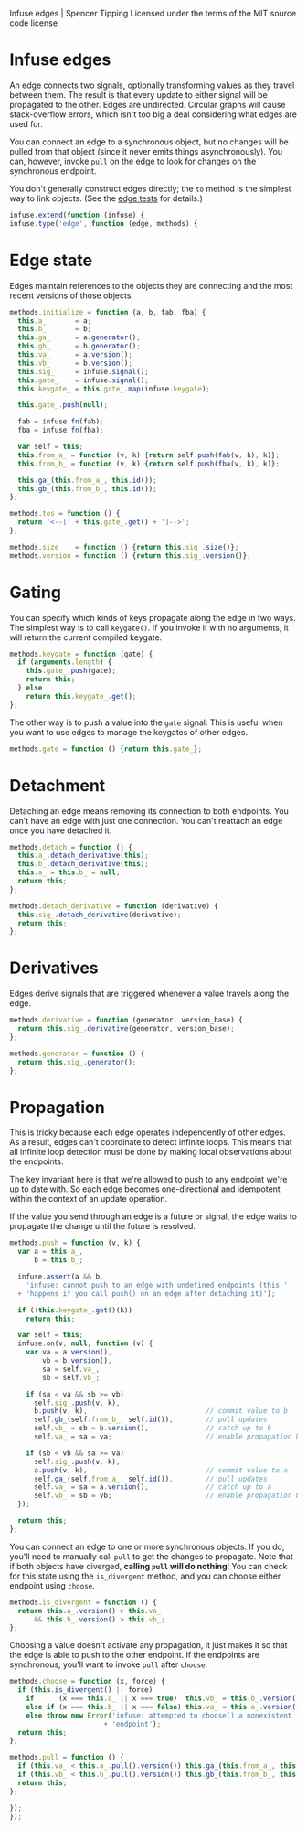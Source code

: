 Infuse edges | Spencer Tipping
Licensed under the terms of the MIT source code license

# Infuse edges

An edge connects two signals, optionally transforming values as they travel
between them. The result is that every update to either signal will be
propagated to the other. Edges are undirected. Circular graphs will cause
stack-overflow errors, which isn't too big a deal considering what edges are
used for.

You can connect an edge to a synchronous object, but no changes will be pulled
from that object (since it never emits things asynchronously). You can,
however, invoke `pull` on the edge to look for changes on the synchronous
endpoint.

You don't generally construct edges directly; the `to` method is the simplest
way to link objects. (See the [edge tests](edge.md) for details.)

```js
infuse.extend(function (infuse) {
infuse.type('edge', function (edge, methods) {
```

# Edge state

Edges maintain references to the objects they are connecting and the most
recent versions of those objects.

```js
methods.initialize = function (a, b, fab, fba) {
  this.a_       = a;
  this.b_       = b;
  this.ga_      = a.generator();
  this.gb_      = b.generator();
  this.va_      = a.version();
  this.vb_      = b.version();
  this.sig_     = infuse.signal();
  this.gate_    = infuse.signal();
  this.keygate_ = this.gate_.map(infuse.keygate);
```

```js
  this.gate_.push(null);
```

```js
  fab = infuse.fn(fab);
  fba = infuse.fn(fba);
```

```js
  var self = this;
  this.from_a_ = function (v, k) {return self.push(fab(v, k), k)};
  this.from_b_ = function (v, k) {return self.push(fba(v, k), k)};
```

```js
  this.ga_(this.from_a_, this.id());
  this.gb_(this.from_b_, this.id());
};
```

```js
methods.tos = function () {
  return '<--[' + this.gate_.get() + ']-->';
};
```

```js
methods.size    = function () {return this.sig_.size()};
methods.version = function () {return this.sig_.version()};
```

# Gating

You can specify which kinds of keys propagate along the edge in two ways. The
simplest way is to call `keygate()`. If you invoke it with no arguments, it
will return the current compiled keygate.

```js
methods.keygate = function (gate) {
  if (arguments.length) {
    this.gate_.push(gate);
    return this;
  } else
    return this.keygate_.get();
};
```

The other way is to push a value into the `gate` signal. This is useful when
you want to use edges to manage the keygates of other edges.

```js
methods.gate = function () {return this.gate_};
```

# Detachment

Detaching an edge means removing its connection to both endpoints. You can't
have an edge with just one connection. You can't reattach an edge once you have
detached it.

```js
methods.detach = function () {
  this.a_.detach_derivative(this);
  this.b_.detach_derivative(this);
  this.a_ = this.b_ = null;
  return this;
};
```

```js
methods.detach_derivative = function (derivative) {
  this.sig_.detach_derivative(derivative);
  return this;
};
```

# Derivatives

Edges derive signals that are triggered whenever a value travels along the
edge.

```js
methods.derivative = function (generator, version_base) {
  return this.sig_.derivative(generator, version_base);
};
```

```js
methods.generator = function () {
  return this.sig_.generator();
};
```

# Propagation

This is tricky because each edge operates independently of other edges. As a
result, edges can't coordinate to detect infinite loops. This means that all
infinite loop detection must be done by making local observations about the
endpoints.

The key invariant here is that we're allowed to push to any endpoint we're up
to date with. So each edge becomes one-directional and idempotent within the
context of an update operation.

If the value you send through an edge is a future or signal, the edge waits to
propagate the change until the future is resolved.

```js
methods.push = function (v, k) {
  var a = this.a_,
      b = this.b_;
```

```js
  infuse.assert(a && b,
    'infuse: cannot push to an edge with undefined endpoints (this '
  + 'happens if you call push() on an edge after detaching it)');
```

```js
  if (!this.keygate_.get()(k))
    return this;
```

```js
  var self = this;
  infuse.on(v, null, function (v) {
    var va = a.version(),
        vb = b.version(),
        sa = self.va_,
        sb = self.vb_;
```

```js
    if (sa < va && sb >= vb)
      self.sig_.push(v, k),
      b.push(v, k),                             // commit value to b
      self.gb_(self.from_b_, self.id()),        // pull updates
      self.vb_ = sb = b.version(),              // catch up to b
      self.va_ = sa = va;                       // enable propagation back to a
```

```js
    if (sb < vb && sa >= va)
      self.sig_.push(v, k),
      a.push(v, k),                             // commit value to a
      self.ga_(self.from_a_, self.id()),        // pull updates
      self.va_ = sa = a.version(),              // catch up to a
      self.vb_ = sb = vb;                       // enable propagation back to b
  });
```

```js
  return this;
};
```

You can connect an edge to one or more synchronous objects. If you do, you'll
need to manually call `pull` to get the changes to propagate. Note that if both
objects have diverged, **calling `pull` will do nothing**! You can check for
this state using the `is_divergent` method, and you can choose either endpoint
using `choose`.

```js
methods.is_divergent = function () {
  return this.a_.version() > this.va_
      && this.b_.version() > this.vb_;
};
```

Choosing a value doesn't activate any propagation, it just makes it so that the
edge is able to push to the other endpoint. If the endpoints are synchronous,
you'll want to invoke `pull` after `choose`.

```js
methods.choose = function (x, force) {
  if (this.is_divergent() || force)
    if      (x === this.a_ || x === true)  this.vb_ = this.b_.version();
    else if (x === this.b_ || x === false) this.va_ = this.a_.version();
    else throw new Error('infuse: attempted to choose() a nonexistent '
                       + 'endpoint');
  return this;
};
```

```js
methods.pull = function () {
  if (this.va_ < this.a_.pull().version()) this.ga_(this.from_a_, this.id());
  if (this.vb_ < this.b_.pull().version()) this.gb_(this.from_b_, this.id());
  return this;
};
```

```js
});
});

```
